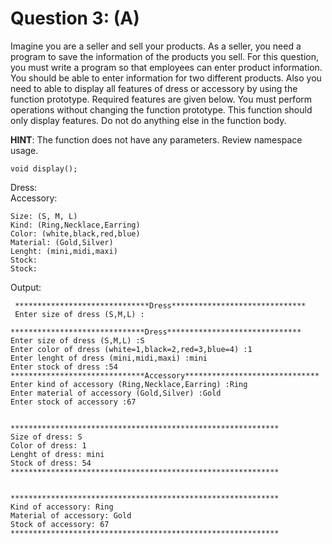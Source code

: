 # Question 3: (A)
  Imagine you are a seller and sell your products.
  As a seller, you need a program to save the information of the products you sell.
  For this question, you must write a program so that employees can enter product information.
  You should be able to enter information for two different products.
  Also you need to able to display all features of dress or accessory by using the function prototype.
  Required features are given below. You must perform operations without changing the function prototype.
  This function should only display features. Do not do anything else in the function body.
  
  <b>HINT</b>: The function does not have any parameters. Review namespace usage.
  
    void display();
    
   Dress:&emsp;&emsp;&emsp;&emsp;&emsp;&emsp;&emsp;&emsp;&emsp;&emsp;&emsp;&emsp;&emsp;&emsp;&emsp;&emsp;&emsp;&emsp;&emsp;&emsp;&emsp;&emsp;&emsp;&emsp;&emsp;&emsp;&emsp;&emsp;&emsp;&emsp;&emsp;&emsp;Accessory:
   
    Size: (S, M, L)                                                   Kind: (Ring,Necklace,Earring)
    Color: (white,black,red,blue)                                     Material: (Gold,Silver)
    Lenght: (mini,midi,maxi)                                          Stock:
    Stock:
    
   Output:
   ```
    ******************************Dress******************************
    Enter size of dress (S,M,L) :
   ```
    ******************************Dress******************************
    Enter size of dress (S,M,L) :S
    Enter color of dress (white=1,black=2,red=3,blue=4) :1
    Enter lenght of dress (mini,midi,maxi) :mini
    Enter stock of dress :54
    ******************************Accessory******************************
    Enter kind of accessory (Ring,Necklace,Earring) :Ring
    Enter material of accessory (Gold,Silver) :Gold
    Enter stock of accessory :67
    
    
    ************************************************************
    Size of dress: S
    Color of dress: 1
    Lenght of dress: mini
    Stock of dress: 54
    ************************************************************
    
    
    ************************************************************
    Kind of accessory: Ring
    Material of accessory: Gold
    Stock of accessory: 67
    ************************************************************
